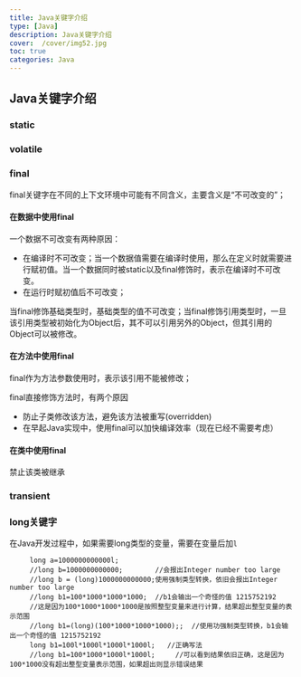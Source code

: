 ```yaml
---
title: Java关键字介绍
type: [Java]
description: Java关键字介绍
cover:  /cover/img52.jpg
toc: true
categories: Java
---
```


## Java关键字介绍

### static

### volatile


<!--more-->

### final
final关键字在不同的上下文环境中可能有不同含义，主要含义是“不可改变的”；

#### 在数据中使用final
一个数据不可改变有两种原因：
* 在编译时不可改变；当一个数据值需要在编译时使用，那么在定义时就需要进行赋初值。当一个数据同时被static以及final修饰时，表示在编译时不可改变。
* 在运行时赋初值后不可改变；

当final修饰基础类型时，基础类型的值不可改变；当final修饰引用类型时，一旦该引用类型被初始化为Object后，其不可以引用另外的Object，但其引用的Object可以被修改。


#### 在方法中使用final
 final作为方法参数使用时，表示该引用不能被修改；
 
 final直接修饰方法时，有两个原因
 * 防止子类修改该方法，避免该方法被重写(overridden)
 * 在早起Java实现中，使用final可以加快编译效率（现在已经不需要考虑）
 


#### 在类中使用final

禁止该类被继承

### transient

### long关键字

在Java开发过程中，如果需要long类型的变量，需要在变量后加`l`

```
     long a=1000000000000l;
     //long b=1000000000000;        //会报出Integer number too large
     //long b = (long)1000000000000;使用强制类型转换，依旧会报出Integer number too large
     //long b1=100*1000*1000*1000;  //b1会输出一个奇怪的值 1215752192
     //这是因为100*1000*1000*1000是按照整型变量来进行计算，结果超出整型变量的表示范围
     //long b1=(long)(100*1000*1000*1000);;  //使用功强制类型转换，b1会输出一个奇怪的值 1215752192
     long b1=100l*1000l*1000l*1000l;   //正确写法
     //long b1=100*1000*1000l*1000l;     //可以看到结果依旧正确，这是因为100*1000没有超出整型变量表示范围，如果超出则显示错误结果
   

```
